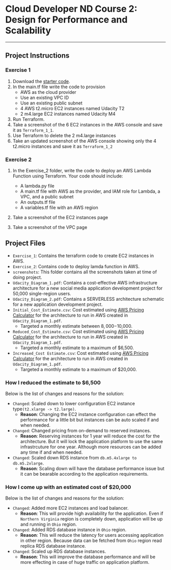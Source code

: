 # Cloud Developer ND Course 2: Design for Performance and Scalability

---

## Project  Instructions

### Exercise 1

1. Download the [starter code](https://github.com/udacity/cand-c2-project).
2. In the main.tf file write the code to provision
   * AWS as the cloud provider
   * Use an existing VPC ID
   * Use an existing public subnet
   * 4 AWS t2.micro EC2 instances named Udacity T2
   * 2 m4.large EC2 instances named Udacity M4
3. Run Terraform. 
4. Take a screenshot of the 6 EC2 instances in the AWS console and save it as `Terraform_1_1`. 
5. Use Terraform to  delete the 2 m4.large instances 
6. Take an updated screenshot of the AWS console showing only the 4 t2.micro instances and save it as `Terraform_1_2`

### Exercise 2

1. In the  Exercise_2 folder, write the code to deploy an AWS Lambda Function using Terraform. Your code should include:

   * A lambda.py file
   * A main.tf file with AWS as the provider, and IAM role for Lambda, a VPC, and a public subnet
   * An outputs.tf file
   * A variables.tf file with an AWS region
  
2. Take a screenshot of the EC2 instances page
3. Take a screenshot of the VPC page

## Project Files
- `Exercise_1`: Contains the terraform code to create EC2 instances in AWS.
- `Exercise_2`: Contains code to deploy lamda function in AWS.
- `screenshots`: This folder contains all the screenshots taken at time of doing project.
- `Udacity_Diagram_1.pdf`: Contains a cost-effective AWS infrastructure architecture for a new social media application development project for 50,000 single-region users.
- `Udacity_Diagram_2.pdf`: Contains a SERVERLESS architecture schematic for a new application development project.
- `Initial_Cost_Estimate.csv`: Cost estimated using [AWS Pricing Calculator](https://calculator.aws/#/) for the architecture to run in AWS created in `Udacity_Diagram_1.pdf`.
    - Targeted a monthly estimate between $8,000-$10,000.
- `Reduced_Cost_Estimate.csv`: Cost estimated using [AWS Pricing Calculator](https://calculator.aws/#/) for the architecture to run in AWS created in `Udacity_Diagram_1.pdf`.
    - Targeted a monthly estimate to a maximum of $6,500.
- `Increased_Cost Estimate.csv`: Cost estimated using [AWS Pricing Calculator](https://calculator.aws/#/) for the architecture to run in AWS created in `Udacity_Diagram_1.pdf`.
    - Targeted a monthly estimate to a maximum of $20,000.

### How I reduced the estimate to $6,500

Below is the list of changes and reasons for the solution:

- `Changed`: Scaled down to lower configuration EC2 instance type`(t2.xlarge -> t2.large)`.
    - **Reason**: Changing the EC2 instance configuration can effect the performance for a little bit but instances can be auto scaled if and when needed.
- `Changed`: Changed pricing from on-demand to reserved instances.
    - **Reason**: Reserving instances for 1 year will reduce the cost for the architecture. But it will lock the application platform to use the same infrastrcuture for one year. Although more resources can be added any time if and when needed.
- `Changed`: Scaled down RDS instance from `db.m5.4xlarge to db.m5.2xlarge`.
    - **Reason**: Scaling down will have the database performance issue but it can be bearable according to the application requirements.
    
### How I come up with an estimated cost of $20,000

Below is the list of changes and reasons for the solution:

- `Changed`: Added more EC2 instances and load balancer.
    - **Reason**: This will provide high availability for the application. Even if `Northern Virginia` region is completely down, application will be up and running in `Ohio` region.
- `Changed`: Added RDS database instance in `Ohio` region.
    - **Reason**: This will reduce the latency for users accessing application in other region. Because data can be fetched from `Ohio` region read replica RDS database instance.
- `Changed`: Scaled up RDS database instances.
    - **Reason**: This will improve the database performance and will be more effecting in case of huge traffic on application platform.